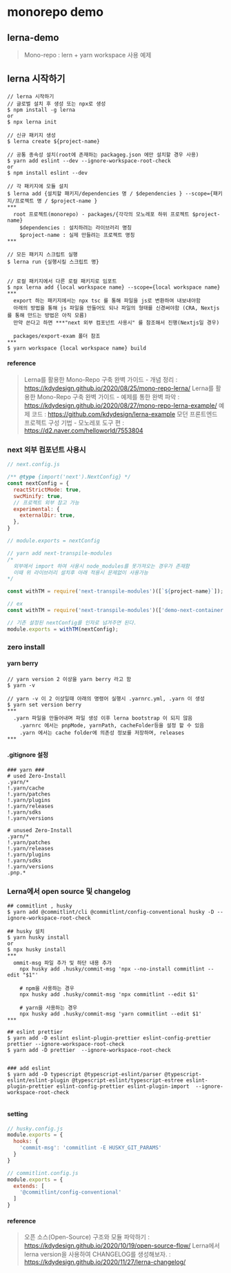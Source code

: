 # monorepo demo

## lerna-demo

> Mono-repo : lern + yarn workspace 사용 예제

## lerna 시작하기

```
// lerna 시작하기
// 글로벌 설치 후 생성 또는 npx로 생성
$ npm install -g lerna
or
$ npx lerna init

// 신규 패키지 생성
$ lerna create ${project-name}

// 공통 종속성 설치(root에 존재하는 packageg.json 에만 설치할 경우 사용)
$ yarn add eslint --dev --ignore-workspace-root-check
or
$ npm install eslint --dev

// 각 패키지에 모듈 설치
$ lerna add {설치할 패키지/dependencies 명 / $dependencies } --scope={패키지/프로젝트 명 / $project-name }
***
  root 프로젝트(monorepo) - packages/{각각의 모노레포 하위 프로젝트 $project-name}
    $dependencies : 설치하려는 라이브러리 명칭
    $project-name : 실제 만들려는 프로젝트 명칭
***

// 모든 패키지 스크립트 실행
$ lerna run {실행시킬 스크립트 명}


// 로컬 패키지에서 다른 로컬 패키지로 임포트
$ npx lerna add {local workspace name} --scope={local workspace name}
***
  export 하는 패키지에서는 npx tsc 를 통해 파일을 js로 변환하여 내보내야함 
  아래의 방법을 통해 js 파일을 만들어도 되나 파일의 형태를 신경써야함 (CRA, Nextjs 를 통해 만드는 방법은 아직 모름)
  만약 쓴다고 하면 ***"next 외부 컴포넌트 사용시" 를 참조해서 진행(Nextjs일 경우)
  
  packages/export-exam 폴더 참조
***
$ yarn workspace {local workspace name} build

```

#### reference
> Lerna를 활용한 Mono-Repo 구축 완벽 가이드 - 개념 정리 : https://kdydesign.github.io/2020/08/25/mono-repo-lerna/
> Lerna를 활용한 Mono-Repo 구축 완벽 가이드 - 예제를 통한 완벽 파악 : https://kdydesign.github.io/2020/08/27/mono-repo-lerna-example/
> 예제 코드 : https://github.com/kdydesign/lerna-example
> 모던 프론트엔드 프로젝트 구성 기법 - 모노레포 도구 편 : https://d2.naver.com/helloworld/7553804


### next 외부 컴포넌트 사용시

```js
// next.config.js

/** @type {import('next').NextConfig} */
const nextConfig = {
  reactStrictMode: true,
  swcMinify: true,
  // 프로젝트 외부 참고 가능
  experimental: {
    externalDir: true, 
  },
}

// module.exports = nextConfig

// yarn add next-transpile-modules
/*
  외부에서 import 하여 사용시 node_modules를 못가져오는 경우가 존재함  
  이때 위 라이브러리 설치후 아래 적용시 문제없이 사용가능
*/

const withTM = require('next-transpile-modules')([`${project-name}`]);

// ex
const withTM = require('next-transpile-modules')(['demo-next-container']);

// 기존 설정된 nextConfig를 인자로 넘겨주면 된다.
module.exports = withTM(nextConfig);

```



### zero install

#### yarn berry

```
// yarn version 2 이상을 yarn berry 라고 함
$ yarn -v

// yarn -v 이 2 이상일때 아래의 명령어 실행시 .yarnrc.yml, .yarn 이 생성
$ yarn set version berry
***
  .yarn 파일을 만들어내며 파일 생성 이후 lerna bootstrap 이 되지 않음
    .yarnrc 에서는 pnpMode, yarnPath, cacheFolder등을 설정 할 수 있음
    .yarn 에서는 cache folder에 의존성 정보를 저장하며, releases
***

```
#### .gitignore 설정

```
### yarn ###
# used Zero-Install
.yarn/*
!.yarn/cache
!.yarn/patches
!.yarn/plugins
!.yarn/releases
!.yarn/sdks
!.yarn/versions

# unused Zero-Install
.yarn/*
!.yarn/patches
!.yarn/releases
!.yarn/plugins
!.yarn/sdks
!.yarn/versions
.pnp.*
```


### Lerna에서 open source 및 changelog

```
## commitlint , husky
$ yarn add @commitlint/cli @commitlint/config-conventional husky -D --ignore-workspace-root-check

## husky 설치
$ yarn husky install
or
$ npx husky install
***
  ommit-msg 파일 추가 및 하단 내용 추가
    npx husky add .husky/commit-msg 'npx --no-install commitlint --edit "$1"'

    # npm을 사용하는 경우
    npx husky add .husky/commit-msg 'npx commitlint --edit $1'
    
    # yarn을 사용하는 경우
    npx husky add .husky/commit-msg 'yarn commitlint --edit $1'
***

## eslint prettier
$ yarn add -D eslint eslint-plugin-prettier eslint-config-prettier prettier --ignore-workspace-root-check
$ yarn add -D prettier  --ignore-workspace-root-check


### add eslint
$ yarn add -D typescript @typescript-eslint/parser @typescript-eslint/eslint-plugin @typescript-eslint/typescript-estree eslint-plugin-prettier eslint-config-prettier eslint-plugin-import  --ignore-workspace-root-check


```
#### setting

```js
// husky.config.js
module.exports = {
  hooks: {
    'commit-msg': 'commitlint -E HUSKY_GIT_PARAMS'
  }
}
```

```js
// commitlint.config.js
module.exports = {
  extends: [
    '@commitlint/config-conventional'
  ]
}
```

#### reference
> 오픈 소스(Open-Source) 구조와 모듈 파악하기 : https://kdydesign.github.io/2020/10/19/open-source-flow/
> Lerna에서 lerna version을 사용하여 CHANGELOG를 생성해보자. : https://kdydesign.github.io/2020/11/27/lerna-changelog/
